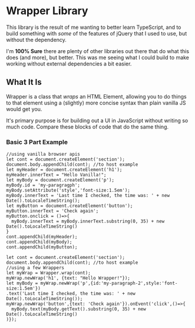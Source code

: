# Wrapper Library

This library is the result of me wanting to better learn TypeScript, and to build something with *some* of the features of jQuery that I used to use, but without the dependency.

I'm **100% Sure** there are plenty of other libraries out there that do what this does (and more), but better. This was me seeing what I could build to make working without external dependencies a bit easier.

## What It Is

Wrapper is a class that *wraps* an HTML Element, allowing you to do things to that element using a (slightly) more concise syntax than plain vanilla JS would get you. 

It's primary purpose is for building out a UI in JavaScript without writing so much code. Compare these blocks of code that do the same thing.


### Basic 3 Part Example
```
//using vanilla browser apis
let cont = document.createElement('section');
document.body.appendChild(cont); //to host example
let myHeader = document.createElement('h1');
myHeader.innerText = "Hello Vanilla!";
let myBody = document.createElement('p');
myBody.id = 'my-paragragph';
myBody.setAttribute('style','font-size:1.5em');
myBody.innerText = 'Last time I checked, the time was: ' + new Date().toLocaleTimeString();
let myButton = document.createElement('button');
myButton.innerText = 'Check again';
myButton.onclick = ()=>{
  myBody.innerText = myBody.innerText.substring(0, 35) + new Date().toLocaleTimeString()
}
cont.appendChild(myHeader);
cont.appendChild(myBody);
cont.appendChild(myButton);
```

```
let cont = document.createElement('section'); 
document.body.appendChild(cont); //to host example
//using a few Wrappers
let myWrap = Wrapper.wrap(cont);
myWrap.newWrap('h1', {text: "Hello Wrapper!"});
let myBody = myWrap.newWrap('p',{id:'my-paragraph-2',style:'font-size:1.5em'})
.text('Last time I checked, the time was: ' + new Date().toLocaleTimeString());
myWrap.newWrap('button',{text: 'Check again'}).onEvent('click',()=>{
  myBody.text(myBody.getText().substring(0, 35) + new Date().toLocaleTimeString()
)});
```

